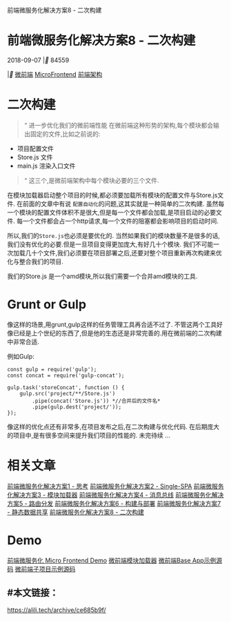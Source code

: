 前端微服务化解决方案8 - 二次构建

# 前端微服务化解决方案8 - 二次构建

2018-09-07
|**  84559

|**  [微前端](https://alili.tech/tags/%E5%BE%AE%E5%89%8D%E7%AB%AF)  [MicroFrontend](https://alili.tech/tags/microfrontend)  [前端架构](https://alili.tech/tags/%E5%89%8D%E7%AB%AF%E6%9E%B6%E6%9E%84)

# 二次构建

> “
> 进一步优化我们的微前端性能
在微前端这种形势的架构,每个模块都会输出固定的文件,比如之前说的:

- 项目配置文件
- Store.js 文件
- main.js 渲染入口文件

> “
> 这三个,是微前端架构中每个模块必要的三个文件.

在模块加载器启动整个项目的时候,都必须要加载所有模块的配置文件与Store.js文件. 在前面的文章中有说 `配置自动化`的问题,这其实就是一种简单的二次构建. 虽然每一个模块的配置文件体积不是很大,但是每一个文件都会加载,是项目启动的必要文件. 每一个文件都会占一个http请求,每一个文件的阻塞都会影响项目的启动时间.

所以,我们的`Store.js`也必须是要优化的. 当然如果我们的模块数量不是很多的话,我们没有优化的必要.但是一旦项目变得更加庞大,有好几十个模块. 我们不可能一次加载几十个文件,我们必须要在项目部署之后,还要对整个项目重新再次构建来优化与整合我们的项目.

我们的Store.js 是一个amd模块,所以我们需要一个合并amd模块的工具.

# Grunt or Gulp

像这样的场景,用grunt,gulp这样的任务管理工具再合适不过了. 不管这两个工具好像已经是上个世纪的东西了,但是他的生态还是非常完善的.用在微前端的二次构建中非常合适.

例如Gulp:

	const gulp = require('gulp');
	const concat = require('gulp-concat');

	gulp.task('storeConcat', function () {
	    gulp.src('project/**/Store.js')
	        .pipe(concat('Store.js')) *//合并后的文件名*
	        .pipe(gulp.dest('project/'));
	});

像这样的优化点还有非常多,在项目发布之后,在二次构建与优化代码. 在后期庞大的项目中,是有很多空间来提升我们项目的性能的.
未完待续 …

# 相关文章

[前端微服务化解决方案1 - 思考](http://alili.tech/archive/ea599f7c/)
[前端微服务化解决方案2 - Single-SPA](http://alili.tech/archive/11052bf4/)
[前端微服务化解决方案3 - 模块加载器](http://alili.tech/archive/1a60cede/)
[前端微服务化解决方案4 - 消息总线](http://alili.tech/archive/a9a1f81b/)
[前端微服务化解决方案5 - 路由分发](http://alili.tech/archive/5ff0b366/)
[前端微服务化解决方案6 - 构建与部署](http://alili.tech/archive/ffb0c5ab/)
[前端微服务化解决方案7 - 静态数据共享](http://alili.tech/archive/5e00e43d/)
[前端微服务化解决方案8 - 二次构建](http://alili.tech/archive/ce685b9f/)

# Demo

[前端微服务化 Micro Frontend Demo](http://microfrontend.alili.tech/)
[微前端模块加载器](https://github.com/Fantasy9527/lotus-scaffold-micro-frontend-portal)
[微前端Base App示例源码](https://github.com/Fantasy9527/microfrontend-base-demo)
[微前端子项目示例源码](https://github.com/Fantasy9527/microfrontend-submodule-demo)

## #本文链接：

https://alili.tech/archive/ce685b9f/